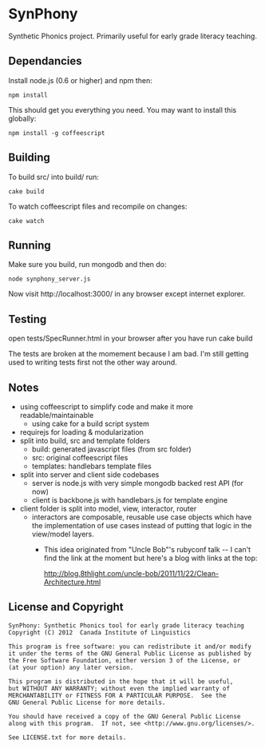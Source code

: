 SynPhony
========

Synthetic Phonics project. Primarily useful for early grade literacy teaching.

Dependancies
------------

Install node.js (0.6 or higher) and npm then:

```
npm install
```

This should get you everything you need. You may want to install this globally:

```
npm install -g coffeescript
```

Building
--------

To build src/ into build/ run:

```
cake build
```

To watch coffeescript files and recompile on changes:

```
cake watch
```

Running
-------

Make sure you build, run mongodb and then do:

```
node synphony_server.js
```

Now visit http://localhost:3000/ in any browser except internet explorer.

Testing
-------

open tests/SpecRunner.html in your browser after you have run cake build

The tests are broken at the momement because I am bad. I'm still getting used to writing tests first not the other way around.

Notes
-----

- using coffeescript to simplify code and make it more readable/maintainable
  - using cake for a build script system
- requirejs for loading & modularization
- split into build, src and template folders
  - build: generated javascript files (from src folder)
  - src: original coffeescript files
  - templates: handlebars template files
- split into server and client side codebases
  - server is node.js with very simple mongodb backed rest API (for now)
  - client is backbone.js with handlebars.js for template engine
- client folder is split into model, view, interactor, router
  - interactors are composable, reusable use case objects which
    have the implementation of use cases instead of putting that
    logic in the view/model layers.
    - This idea originated from "Uncle Bob"'s rubyconf talk -- I can't
      find the link at the moment but here's a blog with links at the top:

      http://blog.8thlight.com/uncle-bob/2011/11/22/Clean-Architecture.html

License and Copyright
---------------------

```
SynPhony: Synthetic Phonics tool for early grade literacy teaching
Copyright (C) 2012  Canada Institute of Linguistics

This program is free software: you can redistribute it and/or modify
it under the terms of the GNU General Public License as published by
the Free Software Foundation, either version 3 of the License, or
(at your option) any later version.

This program is distributed in the hope that it will be useful,
but WITHOUT ANY WARRANTY; without even the implied warranty of
MERCHANTABILITY or FITNESS FOR A PARTICULAR PURPOSE.  See the
GNU General Public License for more details.

You should have received a copy of the GNU General Public License
along with this program.  If not, see <http://www.gnu.org/licenses/>.

See LICENSE.txt for more details.
```
